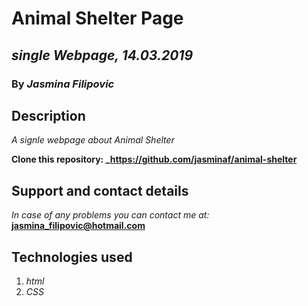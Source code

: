 # Animal Shelter Page

## _single Webpage, 14.03.2019_

### By _Jasmina Filipovic_

## Description

_A signle webpage about Animal Shelter_

**Clone this repository: _https://github.com/jasminaf/animal-shelter**

## Support and contact details

_In case of any problems you can contact me at:_ **jasmina_filipovic@hotmail.com**

## Technologies used

1. _html_
2. _CSS_
